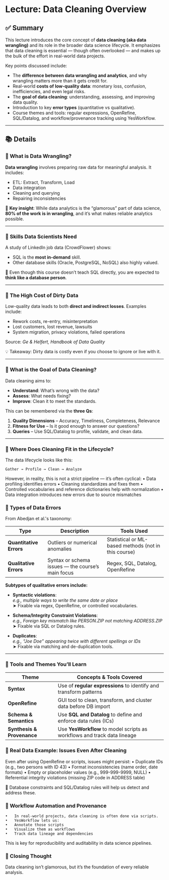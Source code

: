 # Lecture: Data Cleaning Overview

## ✅ Summary

This lecture introduces the core concept of **data cleaning (aka data wrangling)** and its role in the broader data science lifecycle. It emphasizes that data cleaning is essential — though often overlooked — and makes up the bulk of the effort in real-world data projects.

Key points discussed include:
- The **difference between data wrangling and analytics**, and why wrangling matters more than it gets credit for.
- Real-world **costs of low-quality data**: monetary loss, confusion, inefficiencies, and even legal risks.
- The **goal of data cleaning**: understanding, assessing, and improving data quality.
- Introduction to key **error types** (quantitative vs qualitative).
- Course themes and tools: regular expressions, OpenRefine, SQL/Datalog, and workflow/provenance tracking using YesWorkflow.

---

## 📚 Details

### 🔷 What is Data Wrangling?

**Data wrangling** involves preparing raw data for meaningful analysis. It includes:
- ETL: Extract, Transform, Load
- Data integration
- Cleaning and querying
- Repairing inconsistencies

🧠 **Key insight**: While data analytics is the “glamorous” part of data science, **80% of the work is in wrangling**, and it’s what makes reliable analytics possible.

---

### 🔸 Skills Data Scientists Need

A study of LinkedIn job data (CrowdFlower) shows:
- SQL is the **most in-demand** skill.
- Other database skills (Oracle, PostgreSQL, NoSQL) also highly valued.

📌 Even though this course doesn’t teach SQL directly, you are expected to **think like a database person**.

---

### 🔸 The High Cost of Dirty Data

Low-quality data leads to both **direct and indirect losses**. Examples include:
- Rework costs, re-entry, misinterpretation
- Lost customers, lost revenue, lawsuits
- System migration, privacy violations, failed operations

Source: *Ge & Helfert, Handbook of Data Quality*

💡 Takeaway: Dirty data is costly even if you choose to ignore or live with it.

---

### 🔸 What is the Goal of Data Cleaning?

Data cleaning aims to:
- **Understand**: What’s wrong with the data?
- **Assess**: What needs fixing?
- **Improve**: Clean it to meet the standards.

This can be remembered via the **three Qs**:
1. **Quality Dimensions** – Accuracy, Timeliness, Completeness, Relevance
2. **Fitness for Use** – Is it good enough to answer our questions?
3. **Queries** – Use SQL/Datalog to profile, validate, and clean data.

---

### 🔸 Where Does Cleaning Fit in the Lifecycle?

The data lifecycle looks like this:

```text
Gather → Profile → Clean → Analyze
```

However, in reality, this is not a strict pipeline — it’s often cyclical:
	•	Data profiling identifies errors
	•	Cleaning standardizes and fixes them
	•	Controlled vocabularies and reference dictionaries help with normalization
	•	Data integration introduces new errors due to source mismatches

### 🔸 Types of Data Errors

From Abedjan et al.'s taxonomy:

| Type                  | Description                                      | Tools Used                      |
|-----------------------|--------------------------------------------------|----------------------------------|
| **Quantitative Errors** | Outliers or numerical anomalies                  | Statistical or ML-based methods (not in this course) |
| **Qualitative Errors**  | Syntax or schema issues — the course’s main focus | Regex, SQL, Datalog, OpenRefine |

**Subtypes of qualitative errors include:**

- **Syntactic violations**:  
  _e.g., multiple ways to write the same date or place_  
  ➤ Fixable via regex, OpenRefine, or controlled vocabularies.

- **Schema/Integrity Constraint Violations**:  
  _e.g., Foreign key mismatch like PERSON.ZIP not matching ADDRESS.ZIP_  
  ➤ Fixable via SQL or Datalog rules.

- **Duplicates**:  
  _e.g., “Joe Doe” appearing twice with different spellings or IDs_  
  ➤ Fixable via matching and de-duplication tools.

---

### 🔸 Tools and Themes You’ll Learn

| Theme              | Concepts & Tools Covered                            |
|--------------------|-----------------------------------------------------|
| **Syntax**         | Use of **regular expressions** to identify and transform patterns |
| **OpenRefine**     | GUI tool to clean, transform, and cluster data before DB import |
| **Schema & Semantics** | Use **SQL and Datalog** to define and enforce data rules (ICs) |
| **Synthesis & Provenance** | Use **YesWorkflow** to model scripts as workflows and track data lineage |


### 🔸 Real Data Example: Issues Even After Cleaning

Even after using OpenRefine or scripts, issues might persist:
	•	Duplicate IDs (e.g., two persons with ID 43)
	•	Format inconsistencies (name order, date formats)
	•	Empty or placeholder values (e.g., 999-999-9999, NULL)
	•	Referential integrity violations (missing ZIP code in ADDRESS table)

📌 Database constraints and SQL/Datalog rules will help us detect and address these.

### 🔸 Workflow Automation and Provenance
	•	In real-world projects, data cleaning is often done via scripts.
	•	YesWorkflow lets us:
	•	Annotate those scripts
	•	Visualize them as workflows
	•	Track data lineage and dependencies

This is key for reproducibility and auditability in data science pipelines.

### 🧠 Closing Thought

Data cleaning isn’t glamorous, but it’s the foundation of every reliable analysis.
